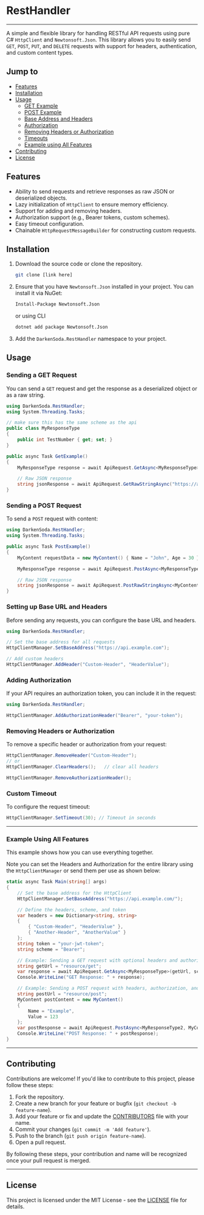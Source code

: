 # RestHandler

---

A simple and flexible library for handling RESTful API requests using pure C# `HttpClient` and `Newtonsoft.Json`. This library allows you to easily send `GET`, `POST`, `PUT`, and `DELETE` requests with support for headers, authentication, and custom content types.

## Jump to

- [Features](#features)
- [Installation](#installation)
- [Usage](#usage)
  - [GET Example](#sending-a-get-request)
  - [POST Example](#sending-a-post-request)
  - [Base Address and Headers](#setting-up-base-url-and-headers)
  - [Authorization](#adding-authorization)
  - [Removing Headers or Authorization](#removing-headers-or-authorization)
  - [Timeouts](#custom-timeout)
  - [Example using All Features](#example-using-all-features)
- [Contributing](#contributing)
- [License](#license)

## Features

- Ability to send requests and retrieve responses as raw JSON or deserialized objects.
- Lazy initialization of `HttpClient` to ensure memory efficiency.
- Support for adding and removing headers.
- Authorization support (e.g., Bearer tokens, custom schemes).
- Easy timeout configuration.
- Chainable `HttpRequestMessageBuilder` for constructing custom requests.

## Installation

1. Download the source code or clone the repository.

    ```bash
    git clone [link here]
    ```

2. Ensure that you have `Newtonsoft.Json` installed in your project. You can install it via NuGet:

   ```bash
   Install-Package Newtonsoft.Json
   ```

    or using CLI

    ```bash
    dotnet add package Newtonsoft.Json
    ```

3. Add the `DarkenSoda.RestHandler` namespace to your project.

## Usage

### Sending a GET Request

You can send a `GET` request and get the response as a deserialized object or as a raw string.

```csharp
using DarkenSoda.RestHandler;
using System.Threading.Tasks;

// make sure this has the same scheme as the api
public class MyResponseType
{
    public int TestNumber { get; set; }
}

public async Task GetExample()
{
    MyResponseType response = await ApiRequest.GetAsync<MyResponseType>("https://api.example.com/data");

    // Raw JSON response
    string jsonResponse = await ApiRequest.GetRawStringAsync("https://api.example.com/data");
}
```

### Sending a POST Request

To send a `POST` request with content:

```csharp
using DarkenSoda.RestHandler;
using System.Threading.Tasks;

public async Task PostExample()
{
    MyContent requestData = new MyContent() { Name = "John", Age = 30 };

    MyResponseType response = await ApiRequest.PostAsync<MyResponseType, MyContent>("https://api.example.com/data", requestData);

    // Raw JSON response
    string jsonResponse = await ApiRequest.PostRawStringAsync<MyContent>("https://api.example.com/data", requestData);
}
```

### Setting up Base URL and Headers

Before sending any requests, you can configure the base URL and headers.

```csharp
using DarkenSoda.RestHandler;

// Set the base address for all requests
HttpClientManager.SetBaseAddress("https://api.example.com");

// Add custom headers
HttpClientManager.AddHeader("Custom-Header", "HeaderValue");
```

### Adding Authorization

If your API requires an authorization token, you can include it in the request:

```csharp
using DarkenSoda.RestHandler;

HttpClientManager.AddAuthorizationHeader("Bearer", "your-token");
```

### Removing Headers or Authorization

To remove a specific header or authorization from your request:

```csharp
HttpClientManager.RemoveHeader("Custom-Header");
// or
HttpClientManager.ClearHeaders();   // clear all headers

HttpClientManager.RemoveAuthorizationHeader();
```

### Custom Timeout

To configure the request timeout:

```csharp
HttpClientManager.SetTimeout(30); // Timeout in seconds
```

---

### Example Using All Features

This example shows how you can use everything together.

Note you can set the Headers and Authorization for the entire library using the `HttpClientManager` or send them per use as shown below:

```csharp
static async Task Main(string[] args)
{
    // Set the base address for the HttpClient
    HttpClientManager.SetBaseAddress("https://api.example.com/");

    // Define the headers, scheme, and token
    var headers = new Dictionary<string, string>
    {
        { "Custom-Header", "HeaderValue" },
        { "Another-Header", "AnotherValue" }
    };
    string token = "your-jwt-token";
    string scheme = "Bearer";

    // Example: Sending a GET request with optional headers and authorization
    string getUrl = "resource/get";
    var response = await ApiRequest.GetAsync<MyResponseType>(getUrl, scheme, token, headers);
    Console.WriteLine("GET Response: " + response);

    // Example: Sending a POST request with headers, authorization, and content
    string postUrl = "resource/post";
    MyContent postContent = new MyContent()
    {
        Name = "Example",
        Value = 123
    };
    var postResponse = await ApiRequest.PostAsync<MyResponseType2, MyContent>(postUrl, postContent, scheme, token, headers);
    Console.WriteLine("POST Response: " + postResponse);
}
```

---

## Contributing

Contributions are welcome! If you'd like to contribute to this project, please follow these steps:

1. Fork the repository.
2. Create a new branch for your feature or bugfix (`git checkout -b feature-name`).
3. Add your feature or fix and update the [CONTRIBUTORS](CONTRIBUTORS) file with your name.
4. Commit your changes (`git commit -m 'Add feature'`).
5. Push to the branch (`git push origin feature-name`).
6. Open a pull request.

By following these steps, your contribution and name will be recognized once your pull request is merged.

---

## License

This project is licensed under the MIT License - see the [LICENSE](LICENSE) file for details.
